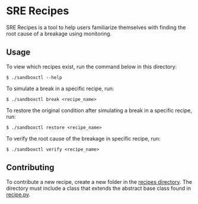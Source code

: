 # SRE Recipes

SRE Recipes is a tool to help users familiarize themselves with finding the root cause of a breakage using monitoring.

## Usage

To view which recipes exist, run the command below in this directory:

```
$ ./sandboxctl --help
```
To simulate a break in a specific recipe, run:
```
$ ./sandboxctl break <recipe_name>
```
To restore the original condition after simulating a break in a specific recipe, run:
```
$ ./sandboxctl restore <recipe_name>
```
To verify the root cause of the breakage in specific recipe, run:
```
$ ./sandboxctl verify <recipe_name>
```

## Contributing

To contribute a new recipe, create a new folder in the [recipes directory](./recipes). The directory must include a class that extends the abstract base class found in [recipe.py](recipe.py).
